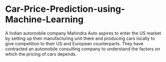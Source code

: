 # Car-Price-Prediction-using-Machine-Learning
A Indian automobile company Mahindra Auto aspires to enter the US market by setting up their manufacturing unit there  and producing cars locally to give competition to their US and European counterparts. They have contracted an automobile consulting company to understand the factors on which the pricing of cars depends. 
